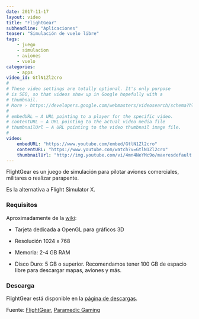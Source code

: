 ```yaml
---
date: 2017-11-17
layout: video
title: "FlightGear"
subheadline: "Aplicaciones"
teaser: "Simulación de vuelo libre"
tags:
    - juego
    - simulacion
    - aviones
    - vuelo
categories:
    - apps
video_id: GtlN1Zl2cro
#
# These video settings are totally optional. It's only purpose
# is SEO, so that videos show up in Google hopefully with a
# thumbnail.
# More › https://developers.google.com/webmasters/videosearch/schema?hl=en&rd=1
#
# embedURL – A URL pointing to a player for the specific video.
# contentURL – A URL pointing to the actual video media file
# thumbnailUrl – A URL pointing to the video thumbnail image file.
#
video:
    embedURL: "https://www.youtube.com/embed/GtlN1Zl2cro"
    contentURL: "https://www.youtube.com/watch?v=GtlN1Zl2cro"
    thumbnailUrl: "http://img.youtube.com/vi/4mn4NeYMc9o/maxresdefault.jpg"
---
```

<!--more-->

FlightGear es un juego de simulación para pilotar aviones comerciales, militares o realizar parapente.

Es la alternativa a Flight Simulator X.

### Requisitos
Aproximadamente de la [wiki](http://wiki.flightgear.org/Es/Recomendaciones_de_hardware):

* Tarjeta dedicada a OpenGL para gráficos 3D

* Resolución 1024 x 768

* Memoria: 2-4 GB RAM

* Disco Duro: 5 GB o superior. Recomendamos tener 100 GB de espacio libre para descargar mapas, aviones y más.

### Descarga

FlightGear está disponible en la [página de descargas](http://www.flightgear.org/download/main-program/).

Fuente: [FlightGear](http://www.flightgear.org/), [Paramedic Gaming](https://www.youtube.com/channel/UCUtrWUNdN2T-cHN9cdgshmA)
